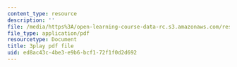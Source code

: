 ```yaml
---
content_type: resource
description: ''
file: /media/https%3A/open-learning-course-data-rc.s3.amazonaws.com/res-18-009-learn-differential-equations-up-close-with-gilbert-strang-and-cleve-moler-fall-2015/ed8ac43c4be3e9b6bcf172f1f0d2d692_f0BxAtprWts.pdf
file_type: application/pdf
resourcetype: Document
title: 3play pdf file
uid: ed8ac43c-4be3-e9b6-bcf1-72f1f0d2d692
---
```

